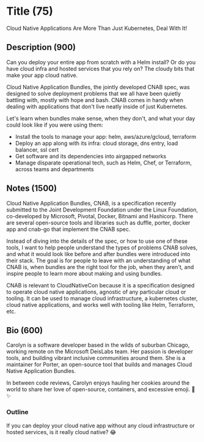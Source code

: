 # Title (75)
Cloud Native Applications Are More Than Just Kubernetes, Deal With It!

## Description (900)
Can you deploy your entire app from scratch with a Helm install? Or do you
have cloud infra and hosted services that you rely on? The cloudy bits that make
your app cloud native.

Cloud Native Application Bundles, the jointly developed CNAB spec, was designed
to solve deployment problems that we all have been quietly battling with, mostly with
hope and bash. CNAB comes in handy when dealing with applications that don't
live neatly inside of just Kubernetes.

Let's learn when bundles make sense, when they don't, and what your day could
look like if you were using them:

* Install the tools to manage your app: helm, aws/azure/gcloud, terraform
* Deploy an app along with its infra: cloud storage, dns entry, load balancer, ssl cert
* Get software and its dependencies into airgapped networks
* Manage disparate operational tech, such as Helm, Chef, or Terraform, across teams and departments

## Notes (1500)
Cloud Native Application Bundles, CNAB, is a specification recently submitted to
the Joint Development Foundation under the Linux Foundation, co-developed by
Microsoft, Pivotal, Docker, Bitnami and Hashicorp. There are several open-source
tools and libraries such as duffle, porter, docker app and cnab-go that
implement the CNAB spec.

Instead of diving into the details of the spec, or how to use one of these
tools, I want to help people understand the types of problems CNAB solves, and
what it would look like before and after bundles were introduced into their
stack. The goal is for people to leave with an understanding of what CNAB is,
when bundles are the right tool for the job, when they aren't, and inspire
people to learn more about making and using bundles.

CNAB is relevant to CloudNativeCon because it is a specification designed to 
operate cloud native applications, agnostic of any particular cloud or tooling.
It can be used to manage cloud infrastructure, a kubernetes cluster, cloud native
applications, and works well with tooling like Helm, Terraform, etc.

## Bio (600)
Carolyn is a software developer based in the wilds of suburban Chicago, working
remote on the Microsoft DeisLabs team. Her passion is developer tools, and
building vibrant inclusive communities around them. She is a maintainer for
Porter, an open-source tool that builds and manages Cloud Native Application
Bundles.

In between code reviews, Carolyn enjoys hauling her cookies around the world to
share her love of open-source, containers, and excessive emoji. 🌈 ✨

### Outline

If you can deploy your cloud native app without any cloud infrastructure
or hosted services, is it really cloud native? 😂